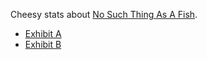 Cheesy stats about [No Such Thing As A Fish](http://qi.com/podcast).

* [Exhibit A](http://t.wjt.me.uk/post/103200834183/no-such-thing-as-no-particular-order)
* [Exhibit B](http://t.wjt.me.uk/post/137976062205/still-no-such-thing-as-no-particular-order)
